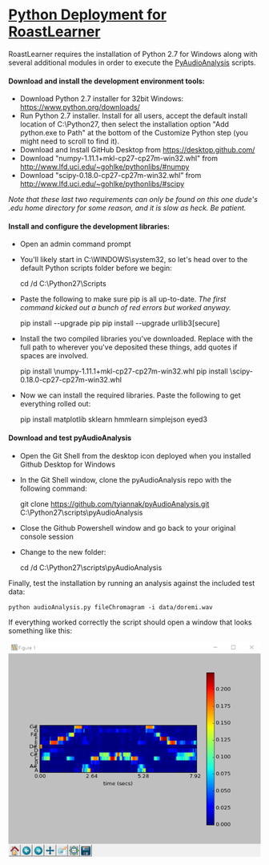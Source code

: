 # [Python Deployment for RoastLearner](#Python-Deployment-for-RoastLearner)
RoastLearner requires the installation of Python 2.7 for Windows along with several additional modules in order to execute the [PyAudioAnalysis](https://github.com/tyiannak/pyAudioAnalysis) scripts.

#### Download and install the development environment tools:

* Download Python 2.7 installer for 32bit Windows: https://www.python.org/downloads/
* Run Python 2.7 installer. Install for all users, accept the default install location of C:\Python27, then select the installation option "Add python.exe to Path" at the bottom of the Customize Python step (you might need to scroll to find it).
* Download and Install GitHub Desktop from https://desktop.github.com/
* Download "numpy-1.11.1+mkl-cp27-cp27m-win32.whl" from http://www.lfd.uci.edu/~gohlke/pythonlibs/#numpy
* Download "scipy-0.18.0-cp27-cp27m-win32.whl" from http://www.lfd.uci.edu/~gohlke/pythonlibs/#scipy

*Note that these last two requirements can only be found on this one dude's .edu home directory for some reason, and it is slow as heck. Be patient.*

#### Install and configure the development libraries:
* Open an admin command prompt
* You'll likely start in C:\WINDOWS\system32, so let's head over to the default Python scripts folder before we begin:

    cd /d C:\Python27\Scripts

* Paste the following to make sure pip is all up-to-date. *The first command kicked out a bunch of red errors but worked anyway.*

    pip install --upgrade pip
    pip install --upgrade urllib3[secure]

* Install the two compiled libraries you've downloaded. Replace <path to downloads> with the full path to wherever you've deposited these things, add quotes if spaces are involved.

    pip install <path to downloads>\numpy-1.11.1+mkl-cp27-cp27m-win32.whl
    pip install <path to downloads>\scipy-0.18.0-cp27-cp27m-win32.whl

* Now we can install the required libraries. Paste the following to get everything rolled out:


    pip install matplotlib sklearn hmmlearn simplejson eyed3


#### Download and test pyAudioAnalysis
* Open the Git Shell from the desktop icon deployed when you installed Github Desktop for Windows
* In the Git Shell window, clone the pyAudioAnalysis repo with the following command:


    git clone https://github.com/tyiannak/pyAudioAnalysis.git C:\Python27\scripts\pyAudioAnalysis

* Close the Github Powershell window and go back to your original console session
* Change to the new folder:


    cd /d C:\Python27\scripts\pyAudioAnalysis

Finally, test the installation by running an analysis against the included test data:

    python audioAnalysis.py fileChromagram -i data/doremi.wav

If everything worked correctly the script should open a window that looks something like this:

![Successful example output](images/fileChromagram.png?raw=true "Successful example output")
